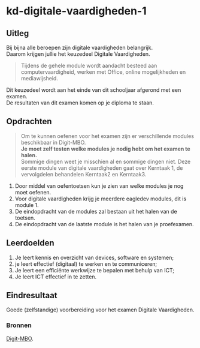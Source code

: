 # kd-digitale-vaardigheden-1

## Uitleg
Bij bijna alle beroepen zijn digitale vaardigheden belangrijk.  
Daarom krijgen jullie het keuzedeel Digitale Vaardigheden. 

>Tijdens de gehele module wordt aandacht besteed aan computervaardigheid, werken met Office, online mogelijkheden en mediawijsheid. 

Dit keuzedeel wordt aan het einde van dit schooljaar afgerond met een examen.  
De resultaten van dit examen komen op je diploma te staan. 

## Opdrachten
> Om te kunnen oefenen voor het examen zijn er verschillende modules beschikbaar in Digit-MBO.  
> **Je moet zelf testen welke modules je nodig hebt om het examen te halen.**  
> Sommige dingen weet je misschien al en sommige dingen niet.
> Deze eerste module van digitale vaardigheden gaat over Kerntaak 1, de vervolgdelen behandelen Kerntaak2 en Kerntaak3.

1. Door middel van oefentoetsen kun je zien van welke modules je nog moet oefenen.
2. Voor digitale vaardigheden krijg je meerdere eagledev modules, dit is module 1.  
3. De eindopdracht van de modules zal bestaan uit het halen van de toetsen.  
4. De eindopdracht van de laatste module is het halen van je proefexamen.

## Leerdoelden
1. Je leert kennis en overzicht van devices, software en systemen;
2. je leert effectief (digitaal) te werken en te communiceren;
3. Je leert een efficiënte werkwijze te bepalen met behulp van ICT;
4. Je leert ICT effectief in te zetten.

## Eindresultaat
Goede (zelfstandige) voorbereiding voor het examen Digitale Vaardigheden.

### Bronnen
[Digit-MBO](https://digit-mbo.nl/).
